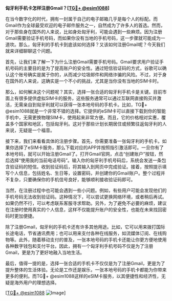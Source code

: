 **匈牙利手机卡怎样注册Gmail？[[TG💪+ @esim1088](https://t.me/s/esim1088)]**

在当今数字化的时代，拥有一封属于自己的电子邮箱几乎是每个人的标配。而Gmail作为全球最受欢迎的电子邮件服务之一，自然成为了许多人的首选。然而，对于那些身在国外的人来说，比如身处匈牙利，可能会遇到一些麻烦。因为注册Gmail需要验证手机号码，而如果你没有当地的手机号码，这一步骤就可能成为一道坎。那么，匈牙利的手机卡到底该如何选择？又该如何注册Gmail呢？今天我们就来详细聊聊这个问题。

首先，让我们来了解一下为什么注册Gmail需要手机号码。Gmail要求用户验证手机号码的主要目的是为了提高账户的安全性。通过短信验证码的方式，谷歌可以确认这个账号确实是属于你的，从而减少垃圾邮件和网络诈骗的风险。不过，对于身在国外的人来说，这确实是一个不小的挑战，尤其是当你没有当地的SIM卡时。

那么，如何解决这个问题呢？其实，选择一张合适的匈牙利手机卡是关键。目前市面上有很多提供虚拟SIM卡的服务，这些服务通常可以通过互联网直接购买并激活，无需亲自到匈牙利就可以获得一张本地号码的手机卡。比如，TG💪+ @esim1088就是一个非常不错的选择。它提供的eSIM卡可以直接下载到你的智能手机中，无需更换物理SIM卡，使用起来非常方便。而且，它的价格相对实惠，覆盖多个国家和地区，包括匈牙利。这对于那些计划长期居住或频繁往返匈牙利的人来说，无疑是一个福音。

接下来，我们来看看具体的注册步骤。首先，你需要准备一张匈牙利的手机卡。如果你选择了eSIM卡服务，那么下载对应的APP并按照指引激活即可。一旦你有了本地号码，就可以开始注册Gmail了。打开Gmail官网，点击“创建账户”按钮，然后选择“使用我的当前电话号码”。输入你的匈牙利手机号码后，系统会发送一条包含验证码的短信。收到验证码后，将其输入到网页中完成验证。接着，按照提示填写个人信息，包括姓名、生日等，设置密码，并创建你的Gmail账户。整个过程并不复杂，只要确保你的手机信号良好，能够顺利接收验证码即可。

当然，在注册过程中也可能会遇到一些小问题。例如，有些用户可能会发现他们的手机号码无法收到验证码。这种情况下，可以尝试更换网络环境，或者稍后再试。如果仍然不行，可以考虑联系客服寻求帮助。另外，为了避免不必要的麻烦，建议在注册时使用真实的个人信息，这样不仅能提升账户的安全性，也能在未来找回密码时更加便捷。

除了注册Gmail，匈牙利的手机卡还有许多其他用途。比如，它可以用来拨打国际长途电话，节省通讯费用；也可以用来支付各种在线服务，如流媒体订阅、在线购物等。此外，随着移动支付的普及，一张本地号码的手机卡还能让你更方便地使用各种数字钱包和支付平台。因此，拥有一个匈牙利手机号码不仅是为了注册Gmail，更是为了更好地融入当地生活。

最后，值得一提的是，选择一张合适的手机卡不仅仅是为了注册Gmail，更是为了提升整体的生活体验。无论是工作还是娱乐，一张本地号码的手机卡都能为你带来更多的便利。而TG💪+ @esim1088这样的eSIM卡服务，以其便捷性和经济性，无疑是海外用户的理想选择。

[[TG💪+ @esim1088](https://t.me/s/esim1088) ![Image](https://i.postimg.cc/4NQfJmqS/Snipaste-2025-05-13-00-14-12.png)]